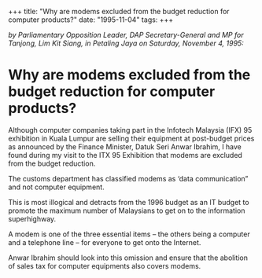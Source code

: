 +++ 
title: "Why are modems excluded from the budget reduction for computer products?"
date: "1995-11-04"
tags:
+++

_by Parliamentary Opposition Leader, DAP Secretary-General and MP for Tanjong, Lim Kit Siang, in Petaling Jaya on Saturday, November 4, 1995:_

# Why are modems excluded from the budget reduction for computer products?

Although computer companies taking part in the Infotech Malaysia (IFX) 95 exhibition in Kuala Lumpur are selling their equipment at post-budget prices as announced by the Finance Minister, Datuk Seri Anwar Ibrahim, I have found during my visit to the ITX 95 Exhibition that modems are excluded from the budget reduction.</u>

The customs department has classified modems as ‘data communication” and not computer equipment.

This is most illogical and detracts from the 1996 budget as an IT budget to promote the maximum number of Malaysians to get on to the information superhighway.

A modem is one of the three essential items – the others being a computer and a telephone line – for everyone to get onto the Internet.

Anwar Ibrahim should look into this omission and ensure that the abolition of sales tax for computer equipments also covers modems.
 
